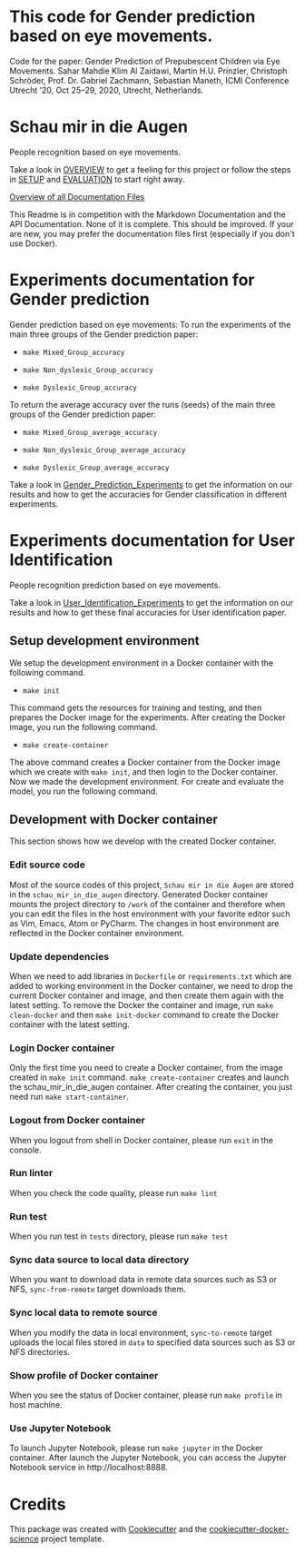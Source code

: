# This code for Gender prediction based on eye movements.

Code for the paper: Gender Prediction of Prepubescent Children via Eye Movements. Sahar Mahdie Klim Al Zaidawi, Martin H.U. Prinzler, Christoph Schröder, Prof. Dr. Gabriel Zachmann, Sebastian Maneth, ICMI Conference Utrecht ’20, Oct 25–29, 2020, Utrecht, Netherlands.


# Schau mir in die Augen

People recognition based on eye movements.

Take a look in [OVERVIEW](documentation/OVERVIEW.md) to get a feeling for this project or follow the steps in [SETUP](documentation/SETUP.md) and [EVALUATION](documentation/EVALUATION.md) to start right away.

[Overview of all Documentation Files](documentation/menu.md)

This Readme is in competition with the Markdown Documentation and the API Documentation. None of it is complete. This should be improved. If your are new, you may prefer the documentation files first (especially if you don't use Docker).

# Experiments documentation for Gender prediction

Gender prediction based on eye movements:
To run the experiments of the main three groups of the Gender prediction paper:

- `make Mixed_Group_accuracy`

- `make Non_dyslexic_Group_accuracy`

- `make Dyslexic_Group_accuracy`

To return the average accuracy over the runs (seeds) of the main three groups of the Gender prediction paper:

- `make Mixed_Group_average_accuracy`

- `make Non_dyslexic_Group_average_accuracy`

- `make Dyslexic_Group_average_accuracy`

Take a look in [Gender_Prediction_Experiments](documentation/gender_classification_accuracy)  to get the information on our results and how to get the accuracies for Gender classification in different experiments.

# Experiments documentation for User Identification

People recognition prediction based on eye movements.

Take a look in [User_Identification_Experiments](documentation/user_identification_accuracy) to get the information on our results and how to get these final accuracies for User identification paper.




## Setup development environment

We setup the development environment in a Docker container with the following command.

- `make init`

This command gets the resources for training and testing, and then prepares the Docker image for the experiments.
After creating the Docker image, you run the following command.

- `make create-container`

The above command creates a Docker container from the Docker image which we create with `make init`, and then
login to the Docker container. Now we made the development environment. For create and evaluate the model,
you run the following command.

## Development with Docker container

This section shows how we develop with the created Docker container.

### Edit source code

Most of the source codes of this project, `Schau mir in die Augen` are stored in the `schau_mir_in_die_augen` directory.
Generated Docker container mounts the project directory to ``/work`` of the container and therefore
when you can edit the files in the host environment with your favorite editor
such as Vim, Emacs, Atom or PyCharm. The changes in host environment are reflected in the Docker container environment.

### Update dependencies

When we need to add libraries in `Dockerfile` or `requirements.txt`
which are added to working environment in the Docker container, we need to drop the current Docker container and
image, and then create them again with the latest setting. To remove the Docker the container and image, run `make clean-docker`
and then `make init-docker` command to create the Docker container with the latest setting.

### Login Docker container

Only the first time you need to create a Docker container, from the image created in `make init` command.
`make create-container` creates and launch the schau_mir_in_die_augen container.
After creating the container, you just need run `make start-container`.

### Logout from Docker container

When you logout from shell in Docker container, please run `exit` in the console.

### Run linter

When you check the code quality, please run `make lint`

### Run test

When you run test in `tests` directory, please run `make test`

### Sync data source to local data directory

When you want to download data in remote data sources such as S3 or NFS, `sync-from-remote` target downloads them.

### Sync local data to remote source

When you modify the data in local environment, `sync-to-remote` target uploads the local files stored in `data` to specified data sources such as S3 or NFS directories.

### Show profile of Docker container

When you see the status of Docker container, please run `make profile` in host machine.

### Use Jupyter Notebook

To launch Jupyter Notebook, please run `make jupyter` in the Docker container. After launch the Jupyter Notebook, you can
access the Jupyter Notebook service in http://localhost:8888.

# Credits

This package was created with [Cookiecutter](https://github.com/audreyr/cookiecutter) and the [cookiecutter-docker-science](https://docker-science.github.io/) project template.
